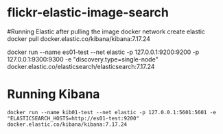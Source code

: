 # flickr-elastic-image-search

#Running Elastic after pulling the image 
docker network create elastic
docker pull docker.elastic.co/kibana/kibana:7.17.24             
 
 docker run --name es01-test --net elastic -p 127.0.0.1:9200:9200 -p 127.0.0.1:9300:9300 -e "discovery.type=single-node" docker.elastic.co/elasticsearch/elasticsearch:7.17.24

# Running Kibana 

`docker run --name kib01-test --net elastic -p 127.0.0.1:5601:5601 -e "ELASTICSEARCH_HOSTS=http://es01-test:9200" docker.elastic.co/kibana/kibana:7.17.24`
